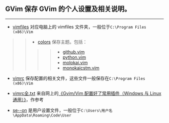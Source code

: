 ## GVim 保存 GVim 的个人设置及相关说明。
---

* [vimfiles](https://github.com/Just4Learning/PrSetting/tree/master/GVim/vimfiles) 对应电脑上的 vimfiles 文件夹，一般位于`C:\Program Files (x86)\Vim`<br />
>>* [colors](https://github.com/Just4Learning/PrSetting/tree/master/GVim/vimfiles/colors) 保存主题。包括： <br />
>>>>* [github.vim](https://github.com/Just4Learning/PrSetting/blob/master/GVim/vimfiles/colors/github.vim)<br />
>>>>* [python.vim](https://github.com/Just4Learning/PrSetting/blob/master/GVim/vimfiles/colors/python.vim)<br />
>>>>* [molokai.vim](https://github.com/Just4Learning/PrSetting/blob/master/GVim/vimfiles/colors/molokai.vim)<br />
>>>>* [monokaicstm.vim](https://github.com/Just4Learning/PrSetting/blob/master/GVim/vimfiles/colors/monokaicstm.vim)<br />

* [vimrc](https://github.com/Just4Learning/PrSetting/blob/master/GVim/_vimrc) 保存配置的相关文件，这些文件一般保存在`C:\Program Files (x86)\Vim`<br />
* [vimrc全.txt](https://github.com/Just4Learning/PrSetting/blob/master/GVim/_vimrc%E5%85%A8.txt) 来自网上的[《Gvim/Vim 配置好了常用插件（Windows 与 Linux 通用）》](http://www.oschina.net/code/snippet_574132_13357/)，作参考<br /> 

* [se--on](https://github.com/Just4Learning/PrSetting/blob/master/VS%20Code/settings.json) 是用户设置文件，一般位于`C:\Users\用户名\AppData\Roaming\Code\User`<br />
